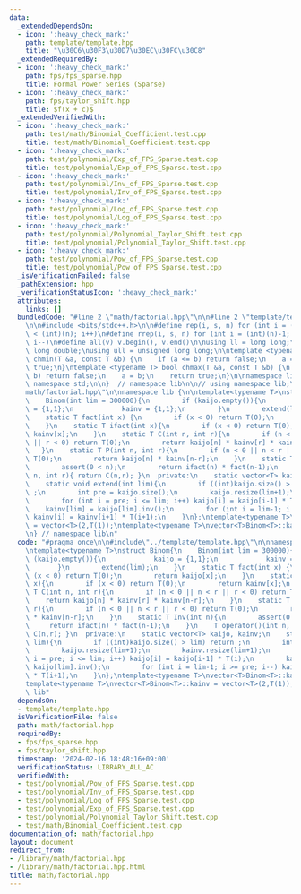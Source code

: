 ```yaml
---
data:
  _extendedDependsOn:
  - icon: ':heavy_check_mark:'
    path: template/template.hpp
    title: "\u30C6\u30F3\u30D7\u30EC\u30FC\u30C8"
  _extendedRequiredBy:
  - icon: ':heavy_check_mark:'
    path: fps/fps_sparse.hpp
    title: Formal Power Series (Sparse)
  - icon: ':heavy_check_mark:'
    path: fps/taylor_shift.hpp
    title: $f(x + c)$
  _extendedVerifiedWith:
  - icon: ':heavy_check_mark:'
    path: test/math/Binomial_Coefficient.test.cpp
    title: test/math/Binomial_Coefficient.test.cpp
  - icon: ':heavy_check_mark:'
    path: test/polynomial/Exp_of_FPS_Sparse.test.cpp
    title: test/polynomial/Exp_of_FPS_Sparse.test.cpp
  - icon: ':heavy_check_mark:'
    path: test/polynomial/Inv_of_FPS_Sparse.test.cpp
    title: test/polynomial/Inv_of_FPS_Sparse.test.cpp
  - icon: ':heavy_check_mark:'
    path: test/polynomial/Log_of_FPS_Sparse.test.cpp
    title: test/polynomial/Log_of_FPS_Sparse.test.cpp
  - icon: ':heavy_check_mark:'
    path: test/polynomial/Polynomial_Taylor_Shift.test.cpp
    title: test/polynomial/Polynomial_Taylor_Shift.test.cpp
  - icon: ':heavy_check_mark:'
    path: test/polynomial/Pow_of_FPS_Sparse.test.cpp
    title: test/polynomial/Pow_of_FPS_Sparse.test.cpp
  _isVerificationFailed: false
  _pathExtension: hpp
  _verificationStatusIcon: ':heavy_check_mark:'
  attributes:
    links: []
  bundledCode: "#line 2 \"math/factorial.hpp\"\n\n#line 2 \"template/template.hpp\"\
    \n\n#include <bits/stdc++.h>\n\n#define rep(i, s, n) for (int i = (int)(s); i\
    \ < (int)(n); i++)\n#define rrep(i, s, n) for (int i = (int)(n)-1; i >= (int)(s);\
    \ i--)\n#define all(v) v.begin(), v.end()\n\nusing ll = long long;\nusing ld =\
    \ long double;\nusing ull = unsigned long long;\n\ntemplate <typename T> bool\
    \ chmin(T &a, const T &b) {\n    if (a <= b) return false;\n    a = b;\n    return\
    \ true;\n}\ntemplate <typename T> bool chmax(T &a, const T &b) {\n    if (a >=\
    \ b) return false;\n    a = b;\n    return true;\n}\n\nnamespace lib {\n\nusing\
    \ namespace std;\n\n}  // namespace lib\n\n// using namespace lib;\n#line 4 \"\
    math/factorial.hpp\"\n\nnamespace lib {\n\ntemplate<typename T>\nstruct Binom{\n\
    \    Binom(int lim = 300000){\n        if (kaijo.empty()){\n            kaijo\
    \ = {1,1};\n            kainv = {1,1};\n        }\n        extend(lim);\n    }\n\
    \    static T fact(int x) {\n        if (x < 0) return T(0);\n        return kaijo[x];\n\
    \    }\n    static T ifact(int x){\n        if (x < 0) return T(0);\n        return\
    \ kainv[x];\n    }\n    static T C(int n, int r){\n        if (n < 0 || n < r\
    \ || r < 0) return T(0);\n        return kaijo[n] * kainv[r] * kainv[n-r];\n \
    \   }\n    static T P(int n, int r){\n        if (n < 0 || n < r || r < 0) return\
    \ T(0);\n        return kaijo[n] * kainv[n-r];\n    }\n    static T Inv(int n){\n\
    \        assert(0 < n);\n        return ifact(n) * fact(n-1);\n    }\n    T operator()(int\
    \ n, int r){ return C(n,r); }\n  private:\n    static vector<T> kaijo, kainv;\n\
    \    static void extend(int lim){\n        if ((int)kaijo.size() > lim) return\
    \ ;\n        int pre = kaijo.size();\n        kaijo.resize(lim+1);\n        kainv.resize(lim+1);\n\
    \        for (int i = pre; i <= lim; i++) kaijo[i] = kaijo[i-1] * T(i);\n    \
    \    kainv[lim] = kaijo[lim].inv();\n        for (int i = lim-1; i >= pre; i--)\
    \ kainv[i] = kainv[i+1] * T(i+1);\n    }\n};\ntemplate<typename T>\nvector<T>Binom<T>::kaijo\
    \ = vector<T>(2,T(1));\ntemplate<typename T>\nvector<T>Binom<T>::kainv = vector<T>(2,T(1));\n\
    \n} // namespace lib\n"
  code: "#pragma once\n\n#include\"../template/template.hpp\"\n\nnamespace lib {\n\
    \ntemplate<typename T>\nstruct Binom{\n    Binom(int lim = 300000){\n        if\
    \ (kaijo.empty()){\n            kaijo = {1,1};\n            kainv = {1,1};\n \
    \       }\n        extend(lim);\n    }\n    static T fact(int x) {\n        if\
    \ (x < 0) return T(0);\n        return kaijo[x];\n    }\n    static T ifact(int\
    \ x){\n        if (x < 0) return T(0);\n        return kainv[x];\n    }\n    static\
    \ T C(int n, int r){\n        if (n < 0 || n < r || r < 0) return T(0);\n    \
    \    return kaijo[n] * kainv[r] * kainv[n-r];\n    }\n    static T P(int n, int\
    \ r){\n        if (n < 0 || n < r || r < 0) return T(0);\n        return kaijo[n]\
    \ * kainv[n-r];\n    }\n    static T Inv(int n){\n        assert(0 < n);\n   \
    \     return ifact(n) * fact(n-1);\n    }\n    T operator()(int n, int r){ return\
    \ C(n,r); }\n  private:\n    static vector<T> kaijo, kainv;\n    static void extend(int\
    \ lim){\n        if ((int)kaijo.size() > lim) return ;\n        int pre = kaijo.size();\n\
    \        kaijo.resize(lim+1);\n        kainv.resize(lim+1);\n        for (int\
    \ i = pre; i <= lim; i++) kaijo[i] = kaijo[i-1] * T(i);\n        kainv[lim] =\
    \ kaijo[lim].inv();\n        for (int i = lim-1; i >= pre; i--) kainv[i] = kainv[i+1]\
    \ * T(i+1);\n    }\n};\ntemplate<typename T>\nvector<T>Binom<T>::kaijo = vector<T>(2,T(1));\n\
    template<typename T>\nvector<T>Binom<T>::kainv = vector<T>(2,T(1));\n\n} // namespace\
    \ lib"
  dependsOn:
  - template/template.hpp
  isVerificationFile: false
  path: math/factorial.hpp
  requiredBy:
  - fps/fps_sparse.hpp
  - fps/taylor_shift.hpp
  timestamp: '2024-02-16 18:48:16+09:00'
  verificationStatus: LIBRARY_ALL_AC
  verifiedWith:
  - test/polynomial/Pow_of_FPS_Sparse.test.cpp
  - test/polynomial/Inv_of_FPS_Sparse.test.cpp
  - test/polynomial/Log_of_FPS_Sparse.test.cpp
  - test/polynomial/Exp_of_FPS_Sparse.test.cpp
  - test/polynomial/Polynomial_Taylor_Shift.test.cpp
  - test/math/Binomial_Coefficient.test.cpp
documentation_of: math/factorial.hpp
layout: document
redirect_from:
- /library/math/factorial.hpp
- /library/math/factorial.hpp.html
title: math/factorial.hpp
---
```

